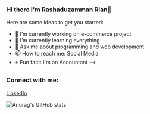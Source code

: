 ### Hi there I'm Rashaduzamman Rian👋

Here are some ideas to get you started:

- 🔭 I’m currently working on e-commerce project
- 🌱 I’m currently learning everything
- 💬 Ask me about programming and web development
- 📫 How to reach me: Social Media
- ⚡ Fun fact: I'm an Accountant
-->
### Connect with me:
[LinkedIn](https://github.com/riandev)

![Anurag's GitHub stats](https://github-readme-stats.vercel.app/api?username=riandev&show_icons=true&theme=radical)
